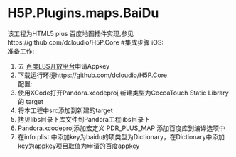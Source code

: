 # H5P.Plugins.maps.BaiDu
该工程为HTML5 plus 百度地图插件实现,参见https://github.com/dcloudio/H5P.Core
#集成步骤
iOS:<br/>
准备工作:<br/>
1. 去 [百度LBS开放平台](http://developer.baidu.com/map/)申请Appkey<br/>
2. 下载运行环境https://github.com/dcloudio/H5P.Core<br/>
配置:<br/>
1. 使用XCode打开Pandora.xcodeproj,新建类型为CocoaTouch Static Library的 target<br/>
2. 将本工程中src添加到新建的target<br/>
3. 拷贝libs目录下库文件到Pandora工程libs目录下<br/>
4. Pandora.xcodeproj添加宏定义 PDR_PLUS_MAP 添加百度库到编译选项中<br/>
5. 在info.plist 中添加key为baidu的项类型为Dictionary，在Dictionary中添加key为appkey项目取值为申请的百度appkey

  
